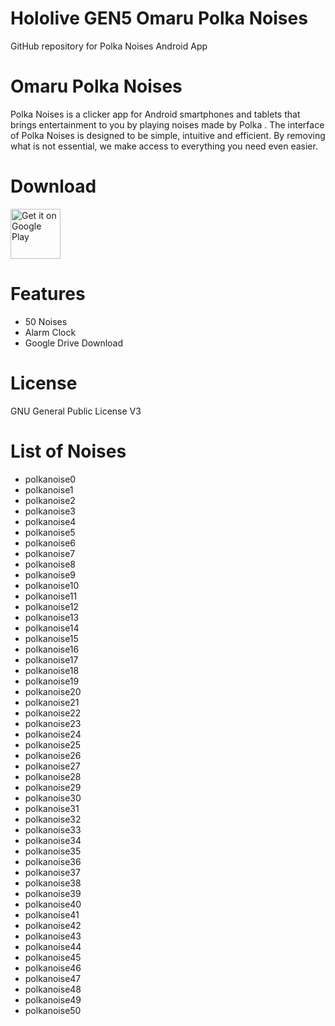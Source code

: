 # Hololive GEN5 Omaru Polka Noises
 GitHub repository for Polka Noises Android App

# Omaru Polka Noises
Polka Noises is a clicker app for Android smartphones and tablets that brings entertainment to you by playing noises made by Polka .
The interface of Polka Noises is designed to be simple, intuitive and efficient. By removing what is not essential, we make access to everything you need even easier.

# Download
[<img src="https://play.google.com/intl/en_us/badges/images/generic/en_badge_web_generic.png"
alt="Get it on Google Play"
height="80">](https://play.google.com/store/apps/details?id=com.yuzumin.polkanoises)

# Features
* 50 Noises
* Alarm Clock
* Google Drive Download

# License
GNU General Public License V3

# List of Noises
* polkanoise0
* polkanoise1
* polkanoise2
* polkanoise3
* polkanoise4
* polkanoise5
* polkanoise6
* polkanoise7
* polkanoise8
* polkanoise9
* polkanoise10
* polkanoise11
* polkanoise12
* polkanoise13
* polkanoise14
* polkanoise15
* polkanoise16
* polkanoise17
* polkanoise18
* polkanoise19
* polkanoise20
* polkanoise21
* polkanoise22
* polkanoise23
* polkanoise24
* polkanoise25
* polkanoise26
* polkanoise27
* polkanoise28
* polkanoise29
* polkanoise30
* polkanoise31
* polkanoise32
* polkanoise33
* polkanoise34
* polkanoise35
* polkanoise36
* polkanoise37
* polkanoise38
* polkanoise39
* polkanoise40
* polkanoise41
* polkanoise42
* polkanoise43
* polkanoise44
* polkanoise45
* polkanoise46
* polkanoise47
* polkanoise48
* polkanoise49
* polkanoise50
